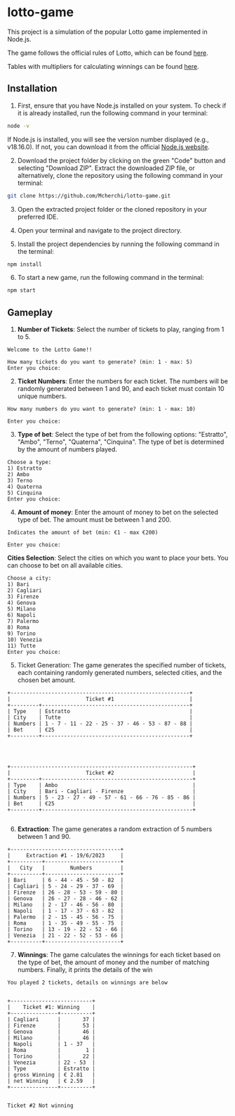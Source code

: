 # lotto-game

This project is a simulation of the popular Lotto game implemented in Node.js.

The game follows the official rules of Lotto, which can be found [here](https://www.sisal.it/lotto/come-si-gioca).

Tables with multipliers for calculating winnings can be found [here](https://www.lotto-italia.it/lotto/come-dove-giocare/il-gioco/premi-del-lotto).

## Installation

1. First, ensure that you have Node.js installed on your system. To check if it is already installed, run the following command in your terminal:

```bash
node -v
```

If Node.js is installed, you will see the version number displayed (e.g., v18.16.0). If not, you can download it from the official [Node.js website](https://nodejs.org).

2. Download the project folder by clicking on the green "Code" button and selecting "Download ZIP". Extract the downloaded ZIP file, or alternatively, clone the repository using the following command in your terminal:

```bash
git clone https://github.com/Mcherchi/lotto-game.git
```

3. Open the extracted project folder or the cloned repository in your preferred IDE.

4. Open your terminal and navigate to the project directory.

5. Install the project dependencies by running the following command in the terminal:

```bash
npm install
```

6. To start a new game, run the following command in the terminal:

```bash
npm start
```

## Gameplay

1. **Number of Tickets**: Select the number of tickets to play, ranging from 1 to 5.

```
Welcome to the Lotto Game!!

How many tickets do you want to generate? (min: 1 - max: 5)
Enter you choice:

```

2. **Ticket Numbers**: Enter the numbers for each ticket. The numbers will be randomly generated between 1 and 90, and each ticket must contain 10 unique numbers.

```
How many numbers do you want to generate? (min: 1 - max: 10)

Enter you choice:

```

3. **Type of bet**: Select the type of bet from the following options: "Estratto", "Ambo", "Terno", "Quaterna", "Cinquina". The type of bet is determined by the amount of numbers played.

```
Choose a type:
1) Estratto
2) Ambo
3) Terno
4) Quaterna
5) Cinquina
Enter you choice:

```

4. **Amount of money**: Enter the amount of money to bet on the selected type of bet. The amount must be between 1 and 200.

```
Indicates the amount of bet (min: €1 - max €200)

Enter you choice:

```

**Cities Selection**: Select the cities on which you want to place your bets. You can choose to bet on all available cities.

```
Choose a city:
1) Bari
2) Cagliari
3) Firenze
4) Genova
5) Milano
6) Napoli
7) Palermo
8) Roma
9) Torino
10) Venezia
11) Tutte
Enter you choice:

```

5. Ticket Generation: The game generates the specified number of tickets, each containing randomly generated numbers, selected cities, and the chosen bet amount.

```
+---------------------------------------------------------+
|                        Ticket #1                        |
+---------+-----------------------------------------------+
| Type    | Estratto                                      |
| City    | Tutte                                         |
| Numbers | 1 - 7 - 11 - 22 - 25 - 37 - 46 - 53 - 87 - 88 |
| Bet     | €25                                           |
+---------+-----------------------------------------------+




+----------------------------------------------------------+
|                        Ticket #2                         |
+---------+------------------------------------------------+
| Type    | Ambo                                           |
| City    | Bari - Cagliari - Firenze                      |
| Numbers | 5 - 23 - 27 - 49 - 57 - 61 - 66 - 76 - 85 - 86 |
| Bet     | €25                                            |
+---------+------------------------------------------------+


```

6. **Extraction**: The game generates a random extraction of 5 numbers between 1 and 90.

```
+-----------------------------------+
|     Extraction #1 - 19/6/2023     |
+----------+------------------------+
|   City   |        Numbers         |
+----------+------------------------+
| Bari     | 6 - 44 - 45 - 50 - 82  |
| Cagliari | 5 - 24 - 29 - 37 - 69  |
| Firenze  | 26 - 28 - 53 - 59 - 80 |
| Genova   | 26 - 27 - 28 - 46 - 62 |
| Milano   | 2 - 17 - 46 - 56 - 80  |
| Napoli   | 1 - 17 - 37 - 63 - 82  |
| Palermo  | 2 - 15 - 45 - 56 - 75  |
| Roma     | 1 - 35 - 49 - 55 - 75  |
| Torino   | 13 - 19 - 22 - 52 - 66 |
| Venezia  | 21 - 22 - 52 - 53 - 66 |
+----------+------------------------+

```

7. **Winnings**: The game calculates the winnings for each ticket based on the type of bet, the amount of money and the number of matching numbers. Finally, it prints the details of the win

```
You played 2 tickets, details on winnings are below


+--------------------------+
|    Ticket #1: Winning    |
+---------------+----------+
| Cagliari      |       37 |
| Firenze       |       53 |
| Genova        |       46 |
| Milano        |       46 |
| Napoli        | 1 - 37   |
| Roma          |        1 |
| Torino        |       22 |
| Venezia       | 22 - 53  |
| Type          | Estratto |
| gross Winning | € 2.81   |
| net Winning   | € 2.59   |
+---------------+----------+


Ticket #2 Not winning

```
